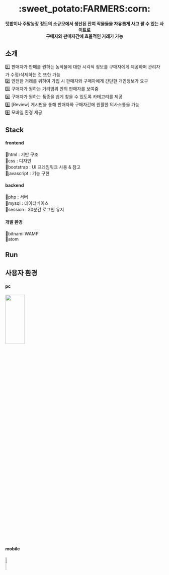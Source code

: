 <h1 align="center">:sweet_potato:FARMERS:corn:</h1>

<h4 align="center">텃밭이나 주말농장 정도의 소규모에서 생산된 잔여 작물들을 자유롭게 사고 팔 수 있는 사이트로 </br>
	구매자와 판매자간에 효율적인 거래가 가능 </h4>
	

## 소개

  :one: 판매자가 판매를 원하는 농작물에 대한 시각적 정보를 구매자에게 제공하며 관리자가 수정/삭제하는 것 또한 가능 </br>
  :two: 안전한 거래를 위하여 가입 시 판매자와 구매자에게 간단한 개인정보가 요구 </br>
  :three: 구매자가 원하는 거리범위 안의 판매자를 보여줌 </br>
  :four: 구매자가 원하는 품종을 쉽게 찾을 수 있도록 카테고리를 제공 </br>
  :five: [Review] 게시판을 통해 판매자와 구매자간에 원활한 의사소통을 가능 </br>
  :six: 모바일 환경 제공

## Stack

#### frontend 

:small_orange_diamond:html : 기반 구조 </br>
:small_orange_diamond:css : 디자인 </br>
:small_orange_diamond:bootstrap : UI 프레임워크 사용 & 참고 </br>
:small_orange_diamond:javascript : 기능 구현 </br>

#### backend 

:small_orange_diamond:php : 서버 </br>
:small_orange_diamond:mysql : 데이터베이스 </br>
:small_orange_diamond:session : 30분간 로그인 유지 </br>

#### 개발 환경

:small_orange_diamond:bitnami WAMP </br> 
:small_orange_diamond:atom

## Run


## 사용자 환경

#### pc
<img src="https://user-images.githubusercontent.com/58911440/76083644-6eddad00-5ff1-11ea-81c8-11f775d5949e.png" width="35%" height="20%">

#### mobile
<img src="https://user-images.githubusercontent.com/58911440/76083646-700eda00-5ff1-11ea-8536-fc7b2f34e669.png" width="10%" height="10%">

